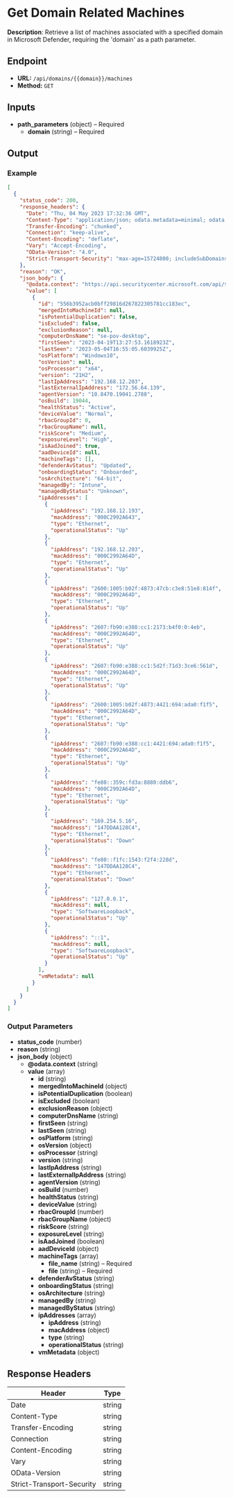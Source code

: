 # Get Domain Related Machines

**Description**: Retrieve a list of machines associated with a specified domain in Microsoft Defender, requiring the 'domain' as a path parameter.

## Endpoint

- **URL:** `/api/domains/{{domain}}/machines`
- **Method:** `GET`
## Inputs

- **path_parameters** (object) – Required
  - **domain** (string) – Required
## Output

### Example

```json
[
  {
    "status_code": 200,
    "response_headers": {
      "Date": "Thu, 04 May 2023 17:32:36 GMT",
      "Content-Type": "application/json; odata.metadata=minimal; odata.streaming=true; charset=utf-8",
      "Transfer-Encoding": "chunked",
      "Connection": "keep-alive",
      "Content-Encoding": "deflate",
      "Vary": "Accept-Encoding",
      "OData-Version": "4.0",
      "Strict-Transport-Security": "max-age=15724800; includeSubDomains"
    },
    "reason": "OK",
    "json_body": {
      "@odata.context": "https://api.securitycenter.microsoft.com/api/$metadata#Machines",
      "value": [
        {
          "id": "556b3952acb0bff29816d267822305781cc183ec",
          "mergedIntoMachineId": null,
          "isPotentialDuplication": false,
          "isExcluded": false,
          "exclusionReason": null,
          "computerDnsName": "se-pov-desktop",
          "firstSeen": "2023-04-19T13:27:53.1618923Z",
          "lastSeen": "2023-05-04T16:55:05.6039925Z",
          "osPlatform": "Windows10",
          "osVersion": null,
          "osProcessor": "x64",
          "version": "21H2",
          "lastIpAddress": "192.168.12.203",
          "lastExternalIpAddress": "172.56.64.139",
          "agentVersion": "10.8470.19041.2788",
          "osBuild": 19044,
          "healthStatus": "Active",
          "deviceValue": "Normal",
          "rbacGroupId": 0,
          "rbacGroupName": null,
          "riskScore": "Medium",
          "exposureLevel": "High",
          "isAadJoined": true,
          "aadDeviceId": null,
          "machineTags": [],
          "defenderAvStatus": "Updated",
          "onboardingStatus": "Onboarded",
          "osArchitecture": "64-bit",
          "managedBy": "Intune",
          "managedByStatus": "Unknown",
          "ipAddresses": [
            {
              "ipAddress": "192.168.12.193",
              "macAddress": "000C2992A643",
              "type": "Ethernet",
              "operationalStatus": "Up"
            },
            {
              "ipAddress": "192.168.12.203",
              "macAddress": "000C2992A64D",
              "type": "Ethernet",
              "operationalStatus": "Up"
            },
            {
              "ipAddress": "2600:1005:b02f:4873:47cb:c3e8:51e8:814f",
              "macAddress": "000C2992A64D",
              "type": "Ethernet",
              "operationalStatus": "Up"
            },
            {
              "ipAddress": "2607:fb90:e388:cc1:2173:b4f0:0:4eb",
              "macAddress": "000C2992A64D",
              "type": "Ethernet",
              "operationalStatus": "Up"
            },
            {
              "ipAddress": "2607:fb90:e388:cc1:5d2f:71d3:3ce6:561d",
              "macAddress": "000C2992A64D",
              "type": "Ethernet",
              "operationalStatus": "Up"
            },
            {
              "ipAddress": "2600:1005:b02f:4873:4421:694:ada0:f1f5",
              "macAddress": "000C2992A64D",
              "type": "Ethernet",
              "operationalStatus": "Up"
            },
            {
              "ipAddress": "2607:fb90:e388:cc1:4421:694:ada0:f1f5",
              "macAddress": "000C2992A64D",
              "type": "Ethernet",
              "operationalStatus": "Up"
            },
            {
              "ipAddress": "fe80::359c:fd3a:8880:ddb6",
              "macAddress": "000C2992A64D",
              "type": "Ethernet",
              "operationalStatus": "Up"
            },
            {
              "ipAddress": "169.254.5.16",
              "macAddress": "147DDAA128C4",
              "type": "Ethernet",
              "operationalStatus": "Down"
            },
            {
              "ipAddress": "fe80::f1fc:1543:f2f4:228d",
              "macAddress": "147DDAA128C4",
              "type": "Ethernet",
              "operationalStatus": "Down"
            },
            {
              "ipAddress": "127.0.0.1",
              "macAddress": null,
              "type": "SoftwareLoopback",
              "operationalStatus": "Up"
            },
            {
              "ipAddress": "::1",
              "macAddress": null,
              "type": "SoftwareLoopback",
              "operationalStatus": "Up"
            }
          ],
          "vmMetadata": null
        }
      ]
    }
  }
]
```
### Output Parameters

- **status_code** (number)
- **reason** (string)
- **json_body** (object)
  - **@odata.context** (string)
  - **value** (array)
    - **id** (string)
    - **mergedIntoMachineId** (object)
    - **isPotentialDuplication** (boolean)
    - **isExcluded** (boolean)
    - **exclusionReason** (object)
    - **computerDnsName** (string)
    - **firstSeen** (string)
    - **lastSeen** (string)
    - **osPlatform** (string)
    - **osVersion** (object)
    - **osProcessor** (string)
    - **version** (string)
    - **lastIpAddress** (string)
    - **lastExternalIpAddress** (string)
    - **agentVersion** (string)
    - **osBuild** (number)
    - **healthStatus** (string)
    - **deviceValue** (string)
    - **rbacGroupId** (number)
    - **rbacGroupName** (object)
    - **riskScore** (string)
    - **exposureLevel** (string)
    - **isAadJoined** (boolean)
    - **aadDeviceId** (object)
    - **machineTags** (array)
      - **file_name** (string) – Required
      - **file** (string) – Required
    - **defenderAvStatus** (string)
    - **onboardingStatus** (string)
    - **osArchitecture** (string)
    - **managedBy** (string)
    - **managedByStatus** (string)
    - **ipAddresses** (array)
      - **ipAddress** (string)
      - **macAddress** (object)
      - **type** (string)
      - **operationalStatus** (string)
    - **vmMetadata** (object)
## Response Headers

| Header | Type |
|--------|------|
| Date | string |
| Content-Type | string |
| Transfer-Encoding | string |
| Connection | string |
| Content-Encoding | string |
| Vary | string |
| OData-Version | string |
| Strict-Transport-Security | string |